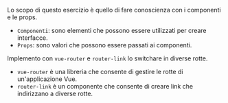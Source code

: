 Lo scopo di questo esercizio è quello di fare conoscienza con i componenti e le props.
- `Componenti`: sono elementi che possono essere utilizzati per creare interfacce.
- `Props`: sono valori che possono essere passati ai componenti.

Implemento con `vue-router` e `router-link` lo switchare in diverse rotte.
- `vue-router` è una libreria che consente di gestire le rotte di
un'applicazione Vue.
- `router-link` è un componente che consente di creare link che
indirizzano a diverse rotte.


